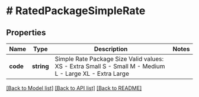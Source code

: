 # # RatedPackageSimpleRate

## Properties

Name | Type | Description | Notes
------------ | ------------- | ------------- | -------------
**code** | **string** | Simple Rate Package Size Valid values: XS -  Extra Small S -  Small M -  Medium L - Large XL - Extra Large |

[[Back to Model list]](../../README.md#models) [[Back to API list]](../../README.md#endpoints) [[Back to README]](../../README.md)
